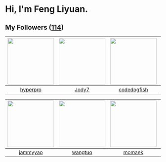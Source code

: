 # Hi, I'm Feng Liyuan.

## My Followers ([114](https://github.com/SunRunAway?tab=followers))

| <img src="https://avatars.githubusercontent.com/u/2445111?v=4" width="150" height="150" /> | <img src="https://avatars.githubusercontent.com/u/5292003?v=4" width="150" height="150" /> | <img src="https://avatars.githubusercontent.com/u/6002026?v=4" width="150" height="150" /> | <img src="https://avatars.githubusercontent.com/u/24450527?v=4" width="150" height="150" /> |
| :----------------------------------------------------------------------------------------: | :----------------------------------------------------------------------------------------: | :----------------------------------------------------------------------------------------: | :-----------------------------------------------------------------------------------------: |
|                           [hyperpro](https://github.com/hyperpro)                          |                              [Jody7](https://github.com/Jody7)                             |                        [codedogfish](https://github.com/codedogfish)                       |                             [e06084](https://github.com/e06084)                             |

| <img src="https://avatars.githubusercontent.com/u/38520451?v=4" width="150" height="150" /> | <img src="https://avatars.githubusercontent.com/u/1171686?v=4" width="150" height="150" /> | <img src="https://avatars.githubusercontent.com/u/3843588?v=4" width="150" height="150" /> | <img src="https://avatars.githubusercontent.com/u/26373840?v=4" width="150" height="150" /> |
| :-----------------------------------------------------------------------------------------: | :----------------------------------------------------------------------------------------: | :----------------------------------------------------------------------------------------: | :-----------------------------------------------------------------------------------------: |
|                           [jammyyao](https://github.com/jammyyao)                           |                            [wangtuo](https://github.com/wangtuo)                           |                             [momaek](https://github.com/momaek)                            |                           [royswale](https://github.com/royswale)                           |